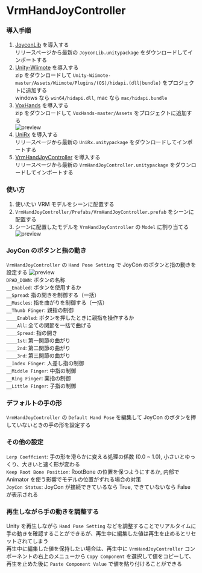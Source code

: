 # VrmHandJoyController

### 導入手順

1. [JoyconLib](https://github.com/tenonno/JoyconLib/releases) を導入する  
リリースページから最新の `JoyconLib.unitypackage` をダウンロードしてインポートする  
1. [Unity-Wiimote](https://github.com/Flafla2/Unity-Wiimote) を導入する  
zip をダウンロードして `Unity-Wiimote-master/Assets/Wiimote/Plugins/(OS)/hidapi.(dll|bundle)` をプロジェクトに追加する  
windows なら `win64/hidapi.dll`, mac なら `mac/hidapi.bundle`
1. [VoxHands](https://github.com/hiroki-o/VoxHands) を導入する  
zip をダウンロードして `VoxHands-master/Assets` をプロジェクトに追加する  
![preview](https://i.gyazo.com/4d174fe4eb298e3e422d6c1c4829d2f4.png)  
1. [UniRx](https://github.com/neuecc/UniRx/releases) を導入する  
リリースページから最新の `UniRx.unitypackage` をダウンロードしてインポートする  
1. [VrmHandJoyController](https://github.com/tenonno/VrmHandJoyController/releases) を導入する  
リリースページから最新の `VrmHandJoyController.unitypackage` をダウンロードしてインポートする  

### 使い方
1. 使いたい VRM モデルをシーンに配置する  
1. `VrmHandJoyController/Prefabs/VrmHandJoyController.prefab` をシーンに配置する  
1. シーンに配置したモデルを `VrmHandJoyController` の `Model` に割り当てる  
![preview](https://i.gyazo.com/f7718083a8275c23248a256bfc1d03d1.png)  

### JoyCon のボタンと指の動き
`VrmHandJoyController` の `Hand Pose Setting` で JoyCon のボタンと指の動きを設定する
![preview](https://i.gyazo.com/17608bec20d5fa880f44032a8470db17.png)  
`DPAD_DOWN`: ボタンの名称  
`__Enabled`: ボタンを使用するか  
`__Spread`: 指の開きを制御する（一括）  
`__Muscles`: 指を曲がりを制御する（一括）  
`__Thumb Finger`: 親指の制御  
`____Enabled`: ボタンを押したときに親指を操作するか  
`____All`: 全ての関節を一括で曲げる  
`____Spread`: 指の開き  
`____1st`: 第一関節の曲がり  
`____2nd`: 第二関節の曲がり  
`____3rd`: 第三関節の曲がり  
`__Index Finger`: 人差し指の制御  
`__Middle Finger`: 中指の制御  
`__Ring Finger`: 薬指の制御  
`__Little Finger`: 子指の制御  

### デフォルトの手の形
`VrmHandJoyController` の `Default Hand Pose` を編集して JoyCon のボタンを押していないときの手の形を設定する  

### その他の設定
`Lerp Coeffcient`: 手の形を滑らかに変える処理の係数 (0.0 ~ 1.0), 小さいとゆっくり、大きいと速く形が変わる  
`Keep Root Bone Position`: RootBone の位置を保つようにするか, 内部で Animator を使う影響でモデルの位置がずれる場合の対策  
`JoyCon Status`: JoyCon が接続できているなら True, できていないなら False が表示される   

### 再生しながら手の動きを調整する
Unity を再生しながら `Hand Pose Setting` などを調整することでリアルタイムに手の動きを確認することができるが、再生中に編集した値は再生を止めるとリセットされてしまう  
再生中に編集した値を保持したい場合は、再生中に `VrmHandJoyController` コンポーネントの右上のメニューから `Copy Component` を選択して値をコピーして、再生を止めた後に `Paste Component Value` で値を貼り付けることができる  
